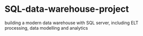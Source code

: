 # SQL-data-warehouse-project
building a modern data warehouse with SQL server, including ELT processing, data modelling and analytics  
